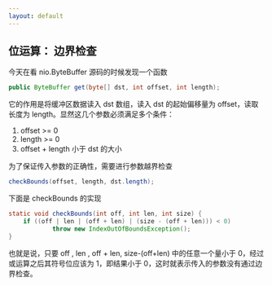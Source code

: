 ```yaml
---
layout: default
---
```


## 位运算： 边界检查

今天在看 nio.ByteBuffer 源码的时候发现一个函数
```java
public ByteBuffer get(byte[] dst, int offset, int length);
```
它的作用是将缓冲区数据读入 dst 数组，读入 dst 的起始偏移量为 offset，读取长度为 length。显然这几个参数必须满足多个条件：

1. offset >= 0
2. length >= 0
3. offset + length 小于 dst 的大小

为了保证传入参数的正确性，需要进行参数越界检查

```java
checkBounds(offset, length, dst.length);
```

下面是 checkBounds 的实现

```java
static void checkBounds(int off, int len, int size) {
    if ((off | len | (off + len) | (size - (off + len))) < 0)
            throw new IndexOutOfBoundsException();
}
```
也就是说，只要 off , len , off + len, size-(off+len) 中的任意一个量小于 0，经过或运算之后其符号位应该为 1，即结果小于 0，这时就表示传入的参数没有通过边界检查。
